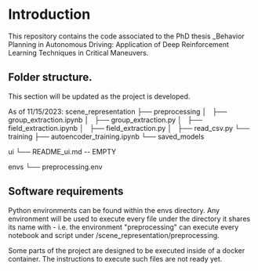 # Introduction
This repository contains the code associated to the PhD thesis _Behavior Planning in Autonomous Driving: Application of Deep Reinforcement Learning Techniques in Critical Maneuvers.

## Folder structure.
This section will be updated as the project is developed.

As of 11/15/2023:
scene_representation
├── preprocessing
│   ├── group_extraction.ipynb
│   ├── group_extraction.py
│   ├── field_extraction.ipynb
│   ├── field_extraction.py
│   ├── read_csv.py
└── training
    ├── autoencoder_training.ipynb
    └── saved_models

ui
└── README_ui.md -- EMPTY

envs
└── preprocessing.env

## Software requirements
Python environments can be found within the envs directory. Any environment will be used to execute every file under the directory it shares its name with - i.e. the environment "preprocessing" can execute every notebook and script under /scene_representation/preprocessing.

Some parts of the project are designed to be executed inside of a docker container. The instructions to execute such files are not ready yet.



